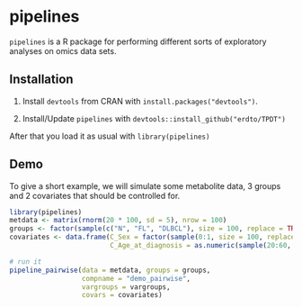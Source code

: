 
# pipelines

`pipelines` is a R package for performing different sorts of exploratory analyses on omics data sets.

## Installation

1. Install `devtools` from CRAN with `install.packages("devtools")`.

2. Install/Update `pipelines` with `devtools::install_github("erdto/TPDT")`

After that you load it as usual with `library(pipelines)`

## Demo

To give a short example, we will simulate some metabolite data, 3 groups and 2 covariates that should 
be controlled for.

```r
library(pipelines)
metdata <- matrix(rnorm(20 * 100, sd = 5), nrow = 100)
groups <- factor(sample(c("N", "FL", "DLBCL"), size = 100, replace = TRUE))
covariates <- data.frame(C_Sex = factor(sample(0:1, size = 100, replace = TRUE)),
                         C_Age_at_diagnosis = as.numeric(sample(20:60, 100, replace = TRUE)))

# run it
pipeline_pairwise(data = metdata, groups = groups, 
                  compname = "demo_pairwise",
                  vargroups = vargroups,
                  covars = covariates)
```
